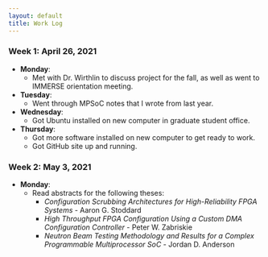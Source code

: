 ```yaml
---
layout: default
title: Work Log
---
```


### Week 1: April 26, 2021

* **Monday**: 
  * Met with Dr. Wirthlin to discuss project for the fall, as well as went to IMMERSE orientation meeting.
* **Tuesday**: 
  * Went through MPSoC notes that I wrote from last year.
* **Wednesday**: 
  * Got Ubuntu installed on new computer in graduate student office.
* **Thursday**:
  * Got more software installed on new computer to get ready to work.
  * Got GitHub site up and running.

### Week 2: May 3, 2021

* **Monday**:
  * Read abstracts for the following theses:
    * _Configuration Scrubbing Architectures for High-Reliability FPGA Systems_ - Aaron G. Stoddard
    * _High Throughput FPGA Configuration Using a Custom DMA Configuration Controller_ - Peter W. Zabriskie
    * _Neutron Beam Testing Methodology and Results for a Complex Programmable Multiprocessor SoC_ - Jordan D. Anderson
